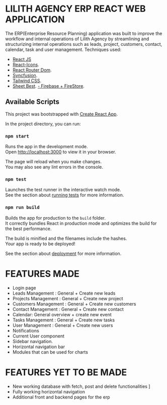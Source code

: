 # LILITH AGENCY ERP REACT WEB APPLICATION
The ERP(Enterprise Resource Planning) application was built to improve the workflow and internal operations of Lilith Agency by streamlining and structurizing internal operations such as leads, project, customers, contact, calendar, task and user management.
Techniques used: 
- [React JS](https://legacy.reactjs.org/)
- [React-Icons](https://react-icons.github.io/react-icons/).
- [React Router Dom](https://legacy.reactjs.org/docs/react-dom.html).
- [Syncfusion](https://www.syncfusion.com/).
- [Tailwind CSS](https://tailwindcss.com/).
- [Sheet Best](https://sheet.best/).
[- Firebase + FireStore](https://firebase.google.com/).

## Available Scripts
This project was bootstrapped with [Create React App](https://github.com/facebook/create-react-app).

In the project directory, you can run:

### `npm start`

Runs the app in the development mode.\
Open [http://localhost:3000](http://localhost:3000) to view it in your browser.

The page will reload when you make changes.\
You may also see any lint errors in the console.

### `npm test`

Launches the test runner in the interactive watch mode.\
See the section about [running tests](https://facebook.github.io/create-react-app/docs/running-tests) for more information.

### `npm run build`

Builds the app for production to the `build` folder.\
It correctly bundles React in production mode and optimizes the build for the best performance.

The build is minified and the filenames include the hashes.\
Your app is ready to be deployed!

See the section about [deployment](https://facebook.github.io/create-react-app/docs/deployment) for more information.

# FEATURES MADE 
- Login page 
- Leads Management : General + Create new leads
- Projects Management : General + Create new project
- Customers Management : General + Create new customers 
- Contact Management : General + Create new contact
- Calendar: General overview + create new event
- Tasks Management : General + Create new tasks
- User Management : General + Create new users
- Notifications 
- Current User component
- Sidebar navigation.
- Horizontal navigation bar 
- Modules that can be used for charts 


# FEATURES YET TO BE MADE
- New working database with fetch, post and delete functionalities ]
- Fully working horizontal navigation 
- Additional front and backend pages for the erp 


